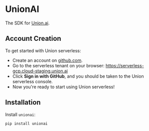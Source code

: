 # UnionAI

The SDK for [Union.ai](https://www.union.ai/).

## Account Creation

To get started with Union serverless:

- Create an account on
[github.com](https://github.com/).
- Go to the serverless tenant on your browser: https://serverless-gcp.cloud-staging.union.ai
- Click **Sign in with GitHub**, and you should be taken to the Union serverless
console.
- Now you're ready to start using Union serverless!

## Installation

Install `unionai`:

```bash
pip install unionai
```

